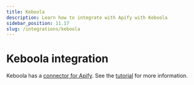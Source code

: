 ```yaml
---
title: Keboola
description: Learn how to integrate with Apify with Keboola
sidebar_position: 11.17
slug: /integrations/keboola
---
```


# Keboola integration

Keboola has a [connector for Apify](https://components.keboola.com/components/apify.apify). See the [tutorial](https://help.apify.com/en/articles/2003234-keboola-integration) for more information.
